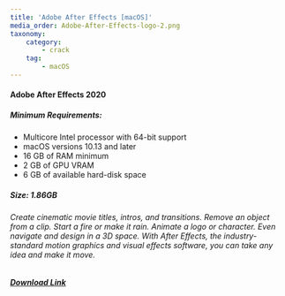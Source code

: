 ```yaml
---
title: 'Adobe After Effects [macOS]'
media_order: Adobe-After-Effects-logo-2.png
taxonomy:
    category:
        - crack
    tag:
        - macOS
---
```


#### Adobe After Effects 2020
##### Minimum Requirements:
* Multicore Intel processor with 64-bit support
* macOS versions 10.13 and later
* 16 GB of RAM minimum
* 2 GB of GPU VRAM
* 6 GB of available hard-disk space 

##### Size: 1.86GB

###### Create cinematic movie titles, intros, and transitions. Remove an object from a clip. Start a fire or make it rain. Animate a logo or character. Even navigate and design in a 3D space. With After Effects, the industry-standard motion graphics and visual effects software, you can take any idea and make it move.



##### [Download Link](magnet:?xt=urn:btih:677DE27C29DFDB178D34A5C0DDBB8472CB5FDDB0&dn=AfterEffects&tr=udp%3a%2f%2ftracker.openbittorrent.com%3a1337%2fannounce&tr=udp%3a%2f%2ftracker.opentrackr.org%3a1337%2fannounce)
